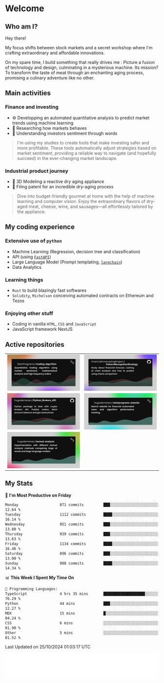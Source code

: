 # Welcome 

## Who am I?

Hey there! 

My focus shifts between stock markets and a secret workshop where I'm crafting extraordinary and affordable innovations. 



On my spare time, I build something that really drives me :
Picture a fusion of technology and design, culminating in a mysterious machine. 
Its mission? To transform the taste of meat through an enchanting aging process, promising a culinary adventure like no other.

## Main activities

### Finance and investing
* ⚙️ Developping an automated quantitative analysis to predict market trends using machine learning
* 📝 Researching how markets behaves
* 🧠 Understanding investors sentiment through words

> I'm using my studies to create tools that make investing safer and more profitable. These tools automatically adjust strategies based on market sentiment, providing a reliable way to navigate (and hopefully succeed) in the ever-changing market landscape.

### Industrial product journey
* 🚀 3D Modeling a reactive dry aging appliance
* 📎 Filing patent for an incredible dry-aging process

> Dive into budget-friendly gourmet at home with the help of machine learning and computer vision. Enjoy the extraordinary flavors of dry-aged meat, cheese, wine, and sausages—all effortlessly tailored by the appliance.

## My coding experience

### Extensive use of `python` 

* Machine Learning (Regression, decision tree and classification)
* API (using [`FastAPI`](https://fastapi.tiangolo.com))
* Large Language Model (Prompt templating, [`langchain`](https://python.langchain.com/docs/get_started/introduction))
* Data Analytics

### Learning things

* `Rust` to build blazingly fast softwares
* `Solidity`, `Michelson` conceiving automated contracts on Ethereum and Tezos

### Enjoying other stuff

* Coding in vanilla `HTML`, `CSS` and `JavaScript` 
* JavaScript framework NextJS
  
## Active repositories
|||
| ------------- | ------------- |
|[![Python Trading Algorithm](assets/base_python_architecture.png)](https://github.com/SteinPrograms/base-python-architecture)|[![Quantitative Prediction](assets/pattern_recognition_strategy.png)](https://github.com/FinancialForecastingProject/PatternRecognitionStrategy.git)|
|[![Broker SDK](assets/python_brokers_api.png)](https://github.com/hugodemenez/Python_Brokers_API)|[![NextJS Website](assets/steinprograms-website.png)](https://github.com/hugodemenez/steinprograms-website)|
|[![Textual](assets/textual-analysis.png)](https://github.com/hugodemenez/textual-analysis)||


## My Stats

<!--START_SECTION:waka-->
📅 **I'm Most Productive on Friday** 

```text
Monday                   871 commits         ███░░░░░░░░░░░░░░░░░░░░░░   12.64 % 
Tuesday                  1112 commits        ████░░░░░░░░░░░░░░░░░░░░░   16.14 % 
Wednesday                951 commits         ███░░░░░░░░░░░░░░░░░░░░░░   13.80 % 
Thursday                 939 commits         ███░░░░░░░░░░░░░░░░░░░░░░   13.63 % 
Friday                   1134 commits        ████░░░░░░░░░░░░░░░░░░░░░   16.46 % 
Saturday                 896 commits         ███░░░░░░░░░░░░░░░░░░░░░░   13.00 % 
Sunday                   988 commits         ████░░░░░░░░░░░░░░░░░░░░░   14.34 % 
```


📊 **This Week I Spent My Time On** 

```text
💬 Programming Languages: 
TypeScript               4 hrs 35 mins       ███████████████████░░░░░░   76.29 % 
Python                   44 mins             ███░░░░░░░░░░░░░░░░░░░░░░   12.27 % 
MDX                      15 mins             █░░░░░░░░░░░░░░░░░░░░░░░░   04.24 % 
CSS                      6 mins              ░░░░░░░░░░░░░░░░░░░░░░░░░   01.90 % 
Other                    5 mins              ░░░░░░░░░░░░░░░░░░░░░░░░░   01.52 % 
```


 Last Updated on 25/10/2024 01:03:17 UTC
<!--END_SECTION:waka-->

![Coding metrics](metrics.plugin.wakatime.svg)
